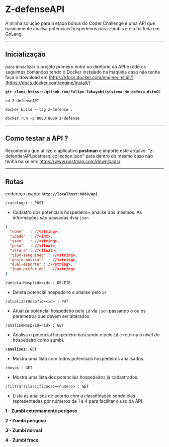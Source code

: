 # Z-defenseAPI

A minha solução para a etapa bônus do Coder Challenge é uma API que basicamente analisa potenciais hospedeiros para zumbis e ela foi feita em GoLang. 

---

## Inicialização

para inicializar o projeto primeiro entre no diretório da API e rode os seguintes comandos tendo o Docker instalado na maquina caso não tenha faça  o download em [https://docs.docker.com/engine/install/](https://docs.docker.com/engine/install/)

**`git clone https://github.com/Felipe-Takayuki/sistema-de-defesa-dsinCC`**

`cd Z-defenseAPI`

`docker build --tag z-defense .` 

`docker run -p 8080:8080 z-defense`  

---

## Como testar a API ?

Recomendo que utilize o aplicativo **postman** e importe este arquivo:
"z-defenderAPI.postman_collection.json"
para dentro do mesmo caso não tenha baixe em: https://www.postman.com/downloads/

---

## **Rotas**

endereço usado: **`http://localhost:8080/api`**

`/catalogar : POST`

- Cadastro dos potenciais hospedeiro+ analise dos mesmos. As informações são passadas dvia `json`

```json
{ 
  "nome"   : //<string>,
  "idade"  : //<int>,
  "sexo"   : //<string>,
  "peso"   : //<float>,
  "altura" : //<float>,
  "tipo-sanguineo" : //<string>,
  "gosto-musical"  : //<string>,
  "qual-esporte" : //<string>,
  "jogo-preferido" : //<string>
}
```

`/deletarHosp?id=<id> : DELETE`

- Deleta potencial hospedeiro e analise pelo `id`
    
    

`/atualizarHosp?id=<id> : PUT`

- Atualiza potencial hospedeiro pelo `id` via `json` passando o ou os parâmetros que devem ser alterados.

`/analiseHosp?id=<id> : GET`

- Analisa o potencial hospedeiro buscando o pelo `id` e retorna o nível do hospedeiro como zumbi.

**`/analises: GET`**

- Mostra uma lista com todos potenciais hospedeiros analisados.

`/hosps : GET`    

- Mostra uma lista dos potenciais hospedeiros já cadastrados.

`/filtrar?classificacao=<numero> : GET`

- Lista as analises de acordo com a classificação sendo elas representadas por números de 1 a 4 para facilitar o uso da API

**1 - Zumbi extremamente perigoso** 

**2 - Zumbi perigoso** 

**3 - Zumbi normal** 

**4 - Zumbi fraco**
